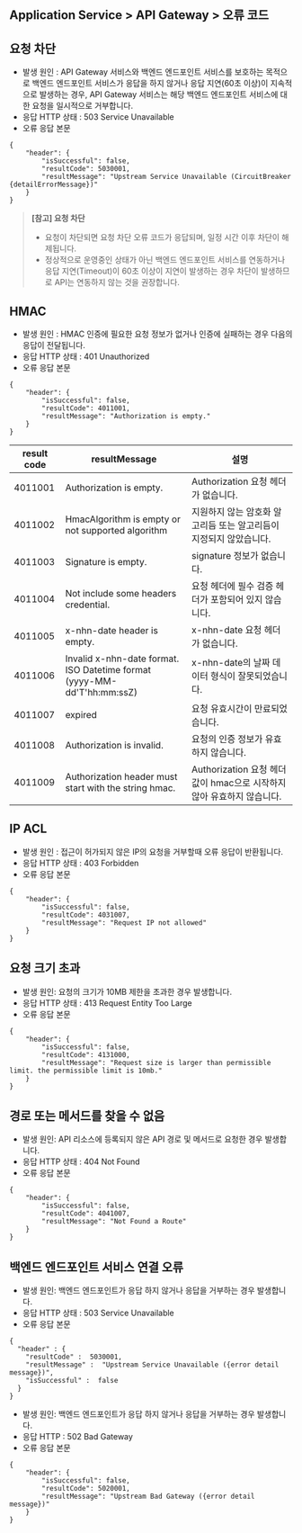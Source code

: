 ## Application Service > API Gateway > 오류 코드

## 요청 차단 
- 발생 원인 : API Gateway 서비스와 백엔드 엔드포인트 서비스를 보호하는 목적으로 백엔드 엔드포인트 서비스가 응답을 하지 않거나 응답 지연(60초 이상)이 지속적으로 발생하는 경우, API Gateway 서비스는 해당 백엔드 엔드포인트 서비스에 대한 요청을 일시적으로 거부합니다. 
- 응답 HTTP 상태 : 503 Service  Unavailable 
- 오류 응답 본문 
``` 
{
    "header": {
        "isSuccessful": false,
        "resultCode": 5030001,
        "resultMessage": "Upstream Service Unavailable (CircuitBreaker {detailErrorMessage})"
    }
}
```

> **[참고] 요청 차단**
> - 요청이 차단되면 요청 차단 오류 코드가 응답되며, 일정 시간 이후 차단이 해제됩니다.
> - 정상적으로 운영중인 상태가 아닌 백엔드 엔드포인트 서비스를 연동하거나 응답 지연(Timeout)이 60초 이상이 지연이 발생하는 경우 차단이 발생하므로 API는 연동하지 않는 것을 권장합니다.

## HMAC
- 발생 원인 : HMAC 인증에 필요한 요청 정보가 없거나 인증에 실패하는 경우 다음의 응답이 전달됩니다.
- 응답 HTTP 상태 : 401 Unauthorized 
- 오류 응답 본문 
``` 
{
    "header": {
        "isSuccessful": false,
        "resultCode": 4011001,
        "resultMessage": "Authorization is empty."
    }
}
```


| result code | resultMessage             |  설명|
| ---------------- | ----------- | -------------------------- |
| 4011001              | Authorization is empty.      | Authorization 요청 헤더가 없습니다.|
| 4011002              | HmacAlgorithm is empty or not supported algorithm      | 지원하지 않는 암호화 알고리듬 또는 알고리듬이 지정되지 않았습니다.|
| 4011003              | Signature is empty.      | signature 정보가 없습니다. |
| 4011004              | Not include some headers credential.      | 요청 헤더에 필수 검증 헤더가 포함되어 있지 않습니다. |
| 4011005              | x-nhn-date header is empty.      | x-nhn-date 요청 헤더가 없습니다.|
| 4011006              | Invalid x-nhn-date format. ISO Datetime format (yyyy-MM-dd'T'hh:mm:ssZ)      | x-nhn-date의 날짜 데이터 형식이 잘못되었습니다.|
| 4011007              | expired      | 요청 유효시간이 만료되었습니다.|
| 4011008              | Authorization is invalid.      | 요청의 인증 정보가 유효하지 않습니다.|
| 4011009              | Authorization header must start with the string hmac.      | Authorization 요청 헤더값이 hmac으로 시작하지 않아 유효하지 않습니다.|

## IP ACL

- 발생 원인 : 접근이 허가되지 않은 IP의 요청을 거부할때 오류 응답이 반환됩니다.
- 응답 HTTP 상태 : 403 Forbidden
- 오류 응답 본문 
``` 
{
    "header": {
        "isSuccessful": false,
        "resultCode": 4031007,
        "resultMessage": "Request IP not allowed"
    }
}
```

## 요청 크기 초과 
- 발생 원인: 요청의 크기가 10MB 제한을 초과한 경우 발생합니다.
- 응답 HTTP 상태 : 413 Request Entity Too Large
- 오류 응답 본문 
```
{
    "header": {
        "isSuccessful": false,
        "resultCode": 4131000,
        "resultMessage": "Request size is larger than permissible limit. the permissible limit is 10mb."
    }
}
```


## 경로 또는 메서드를 찾을 수 없음
- 발생 원인: API 리소스에 등록되지 않은 API 경로 및 메서드로 요청한 경우 발생합니다.
- 응답 HTTP 상태 : 404 Not Found
- 오류 응답 본문 
```
{
    "header": {
        "isSuccessful": false,
        "resultCode": 4041007,
        "resultMessage": "Not Found a Route"
    }
}
```

## 백엔드 엔드포인트 서비스 연결 오류 
- 발생 원인: 백엔드 엔드포인트가 응답 하지 않거나 응답을 거부하는 경우 발생합니다.
- 응답 HTTP 상태 : 503 Service Unavailable 
- 오류 응답 본문 
```
{
  "header" : {
    "resultCode" :  5030001,
    "resultMessage" :  "Upstream Service Unavailable ({error detail message})",
    "isSuccessful" :  false
  }
}
```
- 발생 원인: 백엔드 엔드포인트가 응답 하지 않거나 응답을 거부하는 경우 발생합니다.
- 응답 HTTP : 502 Bad Gateway 
- 오류 응답 본문 
``` 
{
    "header": {
        "isSuccessful": false,
        "resultCode": 5020001,
        "resultMessage": "Upstream Bad Gateway ({error detail message})"
    }
}
```